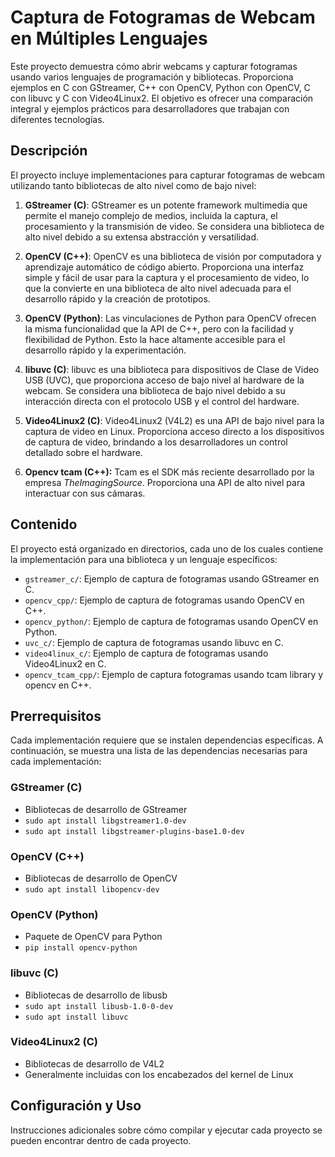 # Captura de Fotogramas de Webcam en Múltiples Lenguajes

Este proyecto demuestra cómo abrir webcams y capturar fotogramas usando varios lenguajes de programación y bibliotecas. Proporciona ejemplos en C con GStreamer, C++ con OpenCV, Python con OpenCV, C con libuvc y C con Video4Linux2. El objetivo es ofrecer una comparación integral y ejemplos prácticos para desarrolladores que trabajan con diferentes tecnologías.

## Descripción

El proyecto incluye implementaciones para capturar fotogramas de webcam utilizando tanto bibliotecas de alto nivel como de bajo nivel:

1. **GStreamer (C)**: GStreamer es un potente framework multimedia que permite el manejo complejo de medios, incluida la captura, el procesamiento y la transmisión de video. Se considera una biblioteca de alto nivel debido a su extensa abstracción y versatilidad.

2. **OpenCV (C++)**: OpenCV es una biblioteca de visión por computadora y aprendizaje automático de código abierto. Proporciona una interfaz simple y fácil de usar para la captura y el procesamiento de video, lo que la convierte en una biblioteca de alto nivel adecuada para el desarrollo rápido y la creación de prototipos.

3. **OpenCV (Python)**: Las vinculaciones de Python para OpenCV ofrecen la misma funcionalidad que la API de C++, pero con la facilidad y flexibilidad de Python. Esto la hace altamente accesible para el desarrollo rápido y la experimentación.

4. **libuvc (C)**: libuvc es una biblioteca para dispositivos de Clase de Video USB (UVC), que proporciona acceso de bajo nivel al hardware de la webcam. Se considera una biblioteca de bajo nivel debido a su interacción directa con el protocolo USB y el control del hardware.

5. **Video4Linux2 (C)**: Video4Linux2 (V4L2) es una API de bajo nivel para la captura de video en Linux. Proporciona acceso directo a los dispositivos de captura de video, brindando a los desarrolladores un control detallado sobre el hardware.

6. **Opencv tcam (C++):** Tcam es el SDK más reciente desarrollado por la empresa *TheImagingSource*. Proporciona una API de alto nivel para interactuar con sus cámaras.

## Contenido

El proyecto está organizado en directorios, cada uno de los cuales contiene la implementación para una biblioteca y un lenguaje específicos:

- `gstreamer_c/`: Ejemplo de captura de fotogramas usando GStreamer en C.
- `opencv_cpp/`: Ejemplo de captura de fotogramas usando OpenCV en C++.
- `opencv_python/`: Ejemplo de captura de fotogramas usando OpenCV en Python.
- `uvc_c/`: Ejemplo de captura de fotogramas usando libuvc en C.
- `video4linux_c/`: Ejemplo de captura de fotogramas usando Video4Linux2 en C.
- `opencv_tcam_cpp/`: Ejemplo de captura fotogramas usando tcam library y opencv en C++.

## Prerrequisitos

Cada implementación requiere que se instalen dependencias específicas. A continuación, se muestra una lista de las dependencias necesarias para cada implementación:

### GStreamer (C)

- Bibliotecas de desarrollo de GStreamer
- `sudo apt install libgstreamer1.0-dev`
- `sudo apt install libgstreamer-plugins-base1.0-dev`

### OpenCV (C++)

- Bibliotecas de desarrollo de OpenCV
- `sudo apt install libopencv-dev`

### OpenCV (Python)

- Paquete de OpenCV para Python
- `pip install opencv-python`

### libuvc (C)

- Bibliotecas de desarrollo de libusb
- `sudo apt install libusb-1.0-0-dev`
- `sudo apt install libuvc`

### Video4Linux2 (C)

- Bibliotecas de desarrollo de V4L2
- Generalmente incluidas con los encabezados del kernel de Linux

## Configuración y Uso

Instrucciones adicionales sobre cómo compilar y ejecutar cada proyecto se pueden encontrar dentro de cada proyecto.

